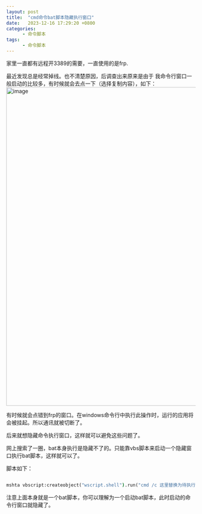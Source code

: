 ```yaml
---
layout: post
title:  "cmd命令bat脚本隐藏执行窗口"
date:   2023-12-16 17:29:20 +0800
categories:
      - 命令脚本
tags:
      - 命令脚本
---
```



家里一直都有远程开3389的需要，一直使用的是frp. 

最近发现总是经常掉线。也不清楚原因，后调查出来原来是由于
我命令行窗口一般启动的比较多，有时候就会去点一下（选择复制内容），如下：
<img width="847" alt="image" src="https://github.com/MisterChangRay/misterchangray.github.io/assets/16421384/cc28d88e-882f-4c62-b2ca-07b5d145442e">


有时候就会点错到frp的窗口。在windows命令行中执行此操作时，运行的应用将会被挂起。所以通讯就被切断了。

后来就想隐藏命令执行窗口，这样就可以避免这些问题了。

网上搜索了一圈，bat本身执行是隐藏不了的。只能靠vbs脚本来启动一个隐藏窗口执行bat脚本，这样就可以了。

脚本如下：
```bat

mshta vbscript:createobject("wscript.shell").run("cmd /c 这里替换为待执行的bat脚本",0)(window.close)&&exit

```
注意上面本身就是一个bat脚本，你可以理解为一个启动bat脚本，此时启动的命令行窗口就隐藏了。
